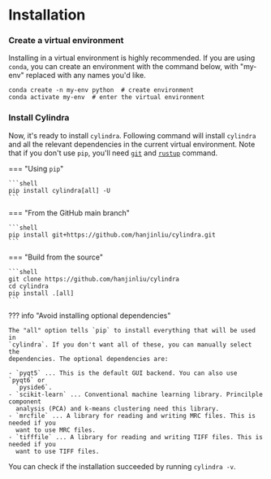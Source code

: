 # Installation

### Create a virtual environment

Installing in a virtual environment is highly recommended.
If you are using `conda`, you can create an environment with the command below, with
"my-env" replaced with any names you'd like.

```shell
conda create -n my-env python  # create environment
conda activate my-env  # enter the virtual environment
```

### Install Cylindra

Now, it's ready to install `cylindra`. Following command will install `cylindra` and all
the relevant dependencies in the current virtual environment. Note that if you don't use
`pip`, you'll need [`git`](https://git-scm.com) and
[`rustup`](https://www.rust-lang.org/learn/get-started) command.


=== "Using `pip`"

    ```shell
    pip install cylindra[all] -U
    ```

=== "From the GitHub main branch"

    ```shell
    pip install git+https://github.com/hanjinliu/cylindra.git
    ```

=== "Build from the source"

    ```shell
    git clone https://github.com/hanjinliu/cylindra
    cd cylindra
    pip install .[all]
    ```

??? info "Avoid installing optional dependencies"

    The "all" option tells `pip` to install everything that will be used in
    `cylindra`. If you don't want all of these, you can manually select the
    dependencies. The optional dependencies are:

    - `pyqt5` ... This is the default GUI backend. You can also use `pyqt6` or
      `pyside6`.
    - `scikit-learn` ... Conventional machine learning library. Princilple component
      analysis (PCA) and k-means clustering need this library.
    - `mrcfile` ... A library for reading and writing MRC files. This is needed if you
      want to use MRC files.
    - `tifffile` ... A library for reading and writing TIFF files. This is needed if you
      want to use TIFF files.

You can check if the installation succeeded by running `cylindra -v`.
